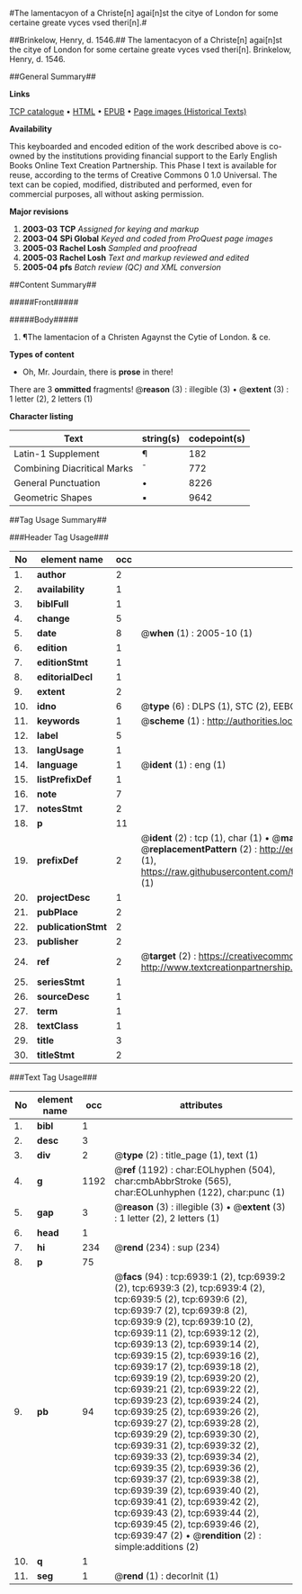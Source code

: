 #The lamentacyon of a Christe[n] agai[n]st the citye of London for some certaine greate vyces vsed theri[n].#

##Brinkelow, Henry, d. 1546.##
The lamentacyon of a Christe[n] agai[n]st the citye of London for some certaine greate vyces vsed theri[n].
Brinkelow, Henry, d. 1546.

##General Summary##

**Links**

[TCP catalogue](http://www.ota.ox.ac.uk/tcp/)  • 
[HTML](http://tei.it.ox.ac.uk/tcp/Texts-HTML/free/A16/A16863.html)  • 
[EPUB](http://tei.it.ox.ac.uk/tcp/Texts-EPUB/free/A16/A16863.epub) • 
[Page images (Historical Texts)](https://data.historicaltexts.jisc.ac.uk/view?pubId=eebo-99842295e&pageId=eebo-99842295e-6939-1)

**Availability**

This keyboarded and encoded edition of the
	       work described above is co-owned by the institutions
	       providing financial support to the Early English Books
	       Online Text Creation Partnership. This Phase I text is
	       available for reuse, according to the terms of Creative
	       Commons 0 1.0 Universal. The text can be copied,
	       modified, distributed and performed, even for
	       commercial purposes, all without asking permission.

**Major revisions**

1. __2003-03__ __TCP__ *Assigned for keying and markup*
1. __2003-04__ __SPi Global__ *Keyed and coded from ProQuest page images*
1. __2005-03__ __Rachel Losh__ *Sampled and proofread*
1. __2005-03__ __Rachel Losh__ *Text and markup reviewed and edited*
1. __2005-04__ __pfs__ *Batch review (QC) and XML conversion*

##Content Summary##

#####Front#####

#####Body#####

1. ¶The lamentacion of a Christen Agaynst the Cytie of London. & ce.

**Types of content**

  * Oh, Mr. Jourdain, there is **prose** in there!

There are 3 **ommitted** fragments! 
 @__reason__ (3) : illegible (3)  •  @__extent__ (3) : 1 letter (2), 2 letters (1)

**Character listing**


|Text|string(s)|codepoint(s)|
|---|---|---|
|Latin-1 Supplement|¶|182|
|Combining             Diacritical Marks|̄|772|
|General Punctuation|•|8226|
|Geometric Shapes|▪|9642|

##Tag Usage Summary##

###Header Tag Usage###

|No|element name|occ|attributes|
|---|---|---|---|
|1.|__author__|2||
|2.|__availability__|1||
|3.|__biblFull__|1||
|4.|__change__|5||
|5.|__date__|8| @__when__ (1) : 2005-10 (1)|
|6.|__edition__|1||
|7.|__editionStmt__|1||
|8.|__editorialDecl__|1||
|9.|__extent__|2||
|10.|__idno__|6| @__type__ (6) : DLPS (1), STC (2), EEBO-CITATION (1), PROQUEST (1), VID (1)|
|11.|__keywords__|1| @__scheme__ (1) : http://authorities.loc.gov/ (1)|
|12.|__label__|5||
|13.|__langUsage__|1||
|14.|__language__|1| @__ident__ (1) : eng (1)|
|15.|__listPrefixDef__|1||
|16.|__note__|7||
|17.|__notesStmt__|2||
|18.|__p__|11||
|19.|__prefixDef__|2| @__ident__ (2) : tcp (1), char (1)  •  @__matchPattern__ (2) : ([0-9\-]+):([0-9IVX]+) (1), (.+) (1)  •  @__replacementPattern__ (2) : http://eebo.chadwyck.com/downloadtiff?vid=$1&page=$2 (1), https://raw.githubusercontent.com/textcreationpartnership/Texts/master/tcpchars.xml#$1 (1)|
|20.|__projectDesc__|1||
|21.|__pubPlace__|2||
|22.|__publicationStmt__|2||
|23.|__publisher__|2||
|24.|__ref__|2| @__target__ (2) : https://creativecommons.org/publicdomain/zero/1.0/ (1), http://www.textcreationpartnership.org/docs/. (1)|
|25.|__seriesStmt__|1||
|26.|__sourceDesc__|1||
|27.|__term__|1||
|28.|__textClass__|1||
|29.|__title__|3||
|30.|__titleStmt__|2||


###Text Tag Usage###

|No|element name|occ|attributes|
|---|---|---|---|
|1.|__bibl__|1||
|2.|__desc__|3||
|3.|__div__|2| @__type__ (2) : title_page (1), text (1)|
|4.|__g__|1192| @__ref__ (1192) : char:EOLhyphen (504), char:cmbAbbrStroke (565), char:EOLunhyphen (122), char:punc (1)|
|5.|__gap__|3| @__reason__ (3) : illegible (3)  •  @__extent__ (3) : 1 letter (2), 2 letters (1)|
|6.|__head__|1||
|7.|__hi__|234| @__rend__ (234) : sup (234)|
|8.|__p__|75||
|9.|__pb__|94| @__facs__ (94) : tcp:6939:1 (2), tcp:6939:2 (2), tcp:6939:3 (2), tcp:6939:4 (2), tcp:6939:5 (2), tcp:6939:6 (2), tcp:6939:7 (2), tcp:6939:8 (2), tcp:6939:9 (2), tcp:6939:10 (2), tcp:6939:11 (2), tcp:6939:12 (2), tcp:6939:13 (2), tcp:6939:14 (2), tcp:6939:15 (2), tcp:6939:16 (2), tcp:6939:17 (2), tcp:6939:18 (2), tcp:6939:19 (2), tcp:6939:20 (2), tcp:6939:21 (2), tcp:6939:22 (2), tcp:6939:23 (2), tcp:6939:24 (2), tcp:6939:25 (2), tcp:6939:26 (2), tcp:6939:27 (2), tcp:6939:28 (2), tcp:6939:29 (2), tcp:6939:30 (2), tcp:6939:31 (2), tcp:6939:32 (2), tcp:6939:33 (2), tcp:6939:34 (2), tcp:6939:35 (2), tcp:6939:36 (2), tcp:6939:37 (2), tcp:6939:38 (2), tcp:6939:39 (2), tcp:6939:40 (2), tcp:6939:41 (2), tcp:6939:42 (2), tcp:6939:43 (2), tcp:6939:44 (2), tcp:6939:45 (2), tcp:6939:46 (2), tcp:6939:47 (2)  •  @__rendition__ (2) : simple:additions (2)|
|10.|__q__|1||
|11.|__seg__|1| @__rend__ (1) : decorInit (1)|
